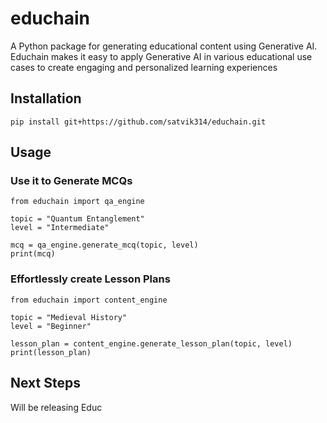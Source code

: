 # educhain

A Python package for generating educational content using Generative AI. Educhain makes it easy to apply Generative AI in various educational use cases to create engaging and personalized learning experiences 

## Installation

```shell
pip install git+https://github.com/satvik314/educhain.git
```

## Usage

### Use it to Generate MCQs

```shell
from educhain import qa_engine

topic = "Quantum Entanglement"
level = "Intermediate"

mcq = qa_engine.generate_mcq(topic, level)
print(mcq)
```

### Effortlessly create Lesson Plans


```shell
from educhain import content_engine

topic = "Medieval History"
level = "Beginner"

lesson_plan = content_engine.generate_lesson_plan(topic, level)
print(lesson_plan)
```


## Next Steps

Will be releasing Educ


